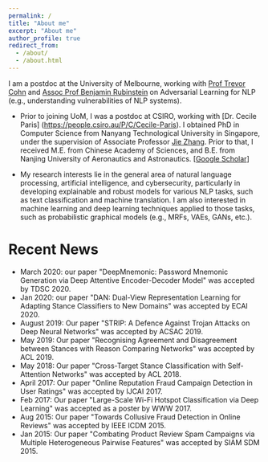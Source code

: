 ```yaml
---
permalink: /
title: "About me"
excerpt: "About me"
author_profile: true
redirect_from: 
  - /about/
  - /about.html
---
```


<!--
<p align="center">
  <img src="https://nuaaxc.github.io/files/changxu.jpg?raw=true" alt="Photo" style="width: 450px;"/> 
</p>
-->
I am a postdoc at the University of Melbourne, working with [Prof Trevor Cohn](https://people.eng.unimelb.edu.au/tcohn/) and [Assoc Prof Benjamin Rubinstein](https://www.bipr.net/) on Adversarial Learning for NLP (e.g., understanding vulnerabilities of NLP systems). 

* Prior to joining UoM, I was a postdoc at CSIRO, working with [Dr. Cecile Paris] (https://people.csiro.au/P/C/Cecile-Paris). I obtained PhD in Computer Science from Nanyang Technological University in Singapore, under the supervision of Associate Professor [Jie Zhang](https://www.ntu.edu.sg/home/zhangj/). Prior to that, I received M.E. from Chinese Academy of Sciences, and B.E. from Nanjing University of Aeronautics and Astronautics. [[Google Scholar](https://scholar.google.com/citations?user=9ZuvJaAAAAAJ&hl=en)]

* My research interests lie in the general area of natural language processing, artificial intelligence, and cybersecurity, particularly in developing explainable and robust models for various NLP tasks, such as text classification and machine translation. I am also interested in machine learning and deep learning techniques applied to those tasks, such as probabilistic graphical models (e.g., MRFs, VAEs, GANs, etc.).

# Recent News
* March 2020: our paper "DeepMnemonic: Password Mnemonic Generation via Deep Attentive Encoder-Decoder Model" was accepted by TDSC 2020.
* Jan 2020: our paper "DAN: Dual-View Representation Learning for Adapting Stance Classifiers to New Domains" was accepted by ECAI 2020.
* August 2019: Our paper "STRIP: A Defence Against Trojan Attacks on Deep Neural Networks" was accepted by ACSAC 2019.
* May 2019: Our paper "Recognising Agreement and Disagreement between Stances with Reason Comparing Networks" was accepted by ACL 2019.
* May 2018: Our paper "Cross-Target Stance Classification with Self-Attention Networks" was accepted by ACL 2018.
* April 2017: Our paper "Online Reputation Fraud Campaign Detection in User Ratings" was accepted by IJCAI 2017.
* Feb 2017: Our paper "Large-Scale Wi-Fi Hotspot Classification via Deep Learning" was accepted as a poster by WWW 2017.
* Aug 2015: Our paper "Towards Collusive Fraud Detection in Online Reviews" was accepted by IEEE ICDM 2015.
* Jan 2015: Our paper "Combating Product Review Spam Campaigns via Multiple Heterogeneous Pairwise Features" was accepted by SIAM SDM 2015.
